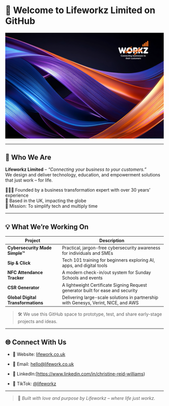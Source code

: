 # 👋 Welcome to Lifeworkz Limited on GitHub  

![Lifeworkz Banner](https://raw.githubusercontent.com/lifeworkz/lifeworkz/main/assets/lifeworkz-banner.png) <!-- Replace with actual hosted image or upload manually -->

---

## 🚀 Who We Are

**Lifeworkz Limited** – _“Connecting your business to your customers.”_  
We design and deliver technology, education, and empowerment solutions that just work – for life.

👩🏾‍💼 Founded by a business transformation expert with over 30 years’ experience  
📍 Based in the UK, impacting the globe  
🎯 Mission: To simplify tech and multiply time

---

## 💡 What We’re Working On

| Project | Description |
|--------|-------------|
| **Cybersecurity Made Simple™** | Practical, jargon-free cybersecurity awareness for individuals and SMEs |
| **Sip & Click** | Tech 101 training for beginners exploring AI, apps, and digital tools |
| **NFC Attendance Tracker** | A modern check-in/out system for Sunday Schools and events |
| **CSR Generator** | A lightweight Certificate Signing Request generator built for ease and security |
| **Global Digital Transformations** | Delivering large-scale solutions in partnership with Genesys, Verint, NICE, and AWS |

> 🛠️ We use this GitHub space to prototype, test, and share early-stage projects and ideas.

---

## 🌐 Connect With Us

- 🔗 Website: [lifework.co.uk](https://www.lifework.co.uk)
- 📧 Email: hello@lifework.co.uk
- 💼 LinkedIn:[https://www.linkedin.com/in/christine-reid-williams)

- 🧠 TikTok: [@lifeworkz](https://www.tiktok.com/@lifeworkz)

---

> 💜 _Built with love and purpose by Lifeworkz – where life just workz._

